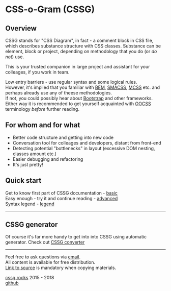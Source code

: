 # CSS-o-Gram (CSSG)

## Overview

CSSG stands for "CSS Diagram", in fact - a comment block in CSS file, which describes substance structure with CSS classes. Substance can be element, block or project, depending on methodology that you do (or _do not_) use.

This is your trusted companion in large project and assistant for your colleages, if you work in team.

Low entry barriers - use regular syntax and some logical rules.  
However, it's implied that you familiar with [BEM](http://ru.bem.info/method/), [SMACSS](http://smacss.com/), [MCSS](https://github.com/operatino/MCSS) etc. and perhaps already use any of theese methodologies.  
If not, you could possibly hear about [Bootstrap](http://twitter.github.io/bootstrap/) and other frameworks.  
Either way it is recommended to get yourself acquainted with [OOCSS](http://oocss.org/) terminology _before_ further reading.

## For whom and for what

* Better code structure and getting into new code
* Conversation tool for colleages and developers, distant from front-end
* Detecting potential "bottlenecks" in layout (excessive DOM nesting, classes amount etc.)
* Easier debugging and refactoring
* It's just pretty!

## Quick start

Get to know first part of CSSG documentation - [basic](./basic.md)  
Easy enough - try it and continue reading - [advanced](./advanced.md)  
Syntax legend - [legend](./legend.md)

-----

## CSSG generator

Of course it's far more handy to get into into CSSG using automatic generator.
Check out [CSSG converter](https://github.com/CSSG/css-o-gram_tool)

-----

Feel free to ask questions via [email](mailto:stewiekillsloiss@gmail.com).  
All content is available for free distribution.  
[Link to source](https://github.com/CSSG/css-o-gram) is mandatory when copying materials.

[cssg.rocks](https://cssg.rocks) 2015 - 2018  
[github](https://github.com/CSSG/)
